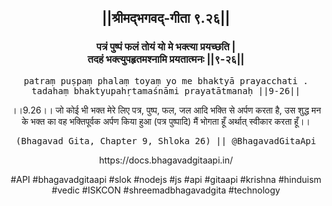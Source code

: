 <center><h2>||श्रीमद्‍भगवद्‍-गीता ९.२६||</h2>
<h3>पत्रं पुष्पं फलं तोयं यो मे भक्त्या प्रयच्छति |<br/>तदहं भक्त्युपहृतमश्नामि प्रयतात्मनः ||९-२६||</h3>
<pre>patraṃ puṣpaṃ phalaṃ toyaṃ yo me bhaktyā prayacchati .<br/>tadahaṃ bhaktyupahṛtamaśnāmi prayatātmanaḥ ||9-26||</pre>
<p>।।9.26।। जो कोई भी भक्त मेरे लिए पत्र, पुष्प, फल, जल आदि भक्ति से अर्पण करता है, उस शुद्ध मन के भक्त का वह भक्तिपूर्वक अर्पण किया हुआ (पत्र पुष्पादि) मैं भोगता हूँ अर्थात् स्वीकार करता हूँ।।</p>
<pre>(Bhagavad Gita, Chapter 9, Shloka 26) || @BhagavadGitaApi</pre><p>https://docs.bhagavadgitaapi.in/</p><p>#API #bhagavadgitaapi #slok #nodejs #js #api #gitaapi #krishna #hinduism #vedic #ISKCON #shreemadbhagavadgita #technology</p></center>